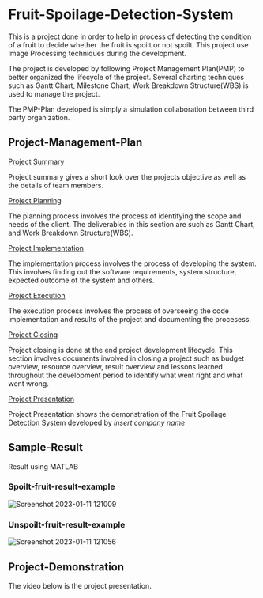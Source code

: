 # Fruit-Spoilage-Detection-System

This is a project done in order to help in process of detecting the condition of a fruit to decide whether the fruit is spoilt or not spoilt. This project use Image Processing techniques during the development.

The project is developed by following Project Management Plan(PMP) to better organized the lifecycle of the project. Several charting techniques such as Gantt Chart, Milestone Chart, Work Breakdown Structure(WBS) is used to manage the project.

The PMP-Plan developed is simply a simulation collaboration between third party organization.

## Project-Management-Plan

[Project Summary](https://github.com/n-miera/Fruit-Spoilage-Detection-System/blob/main/PMP/A-PROJECT_SUMMARY.md)

Project summary gives a short look over the projects objective as well as the details of team members.

[Project Planning](https://github.com/n-miera/Fruit-Spoilage-Detection-System/blob/main/PMP/B-PROJECT_PLANNING.md)

The planning process involves the process of identifying the scope and needs of the client. The deliverables in this section are such as Gantt Chart, and Work Breakdown Structure(WBS).

[Project Implementation](https://github.com/n-miera/Fruit-Spoilage-Detection-System/blob/main/PMP/C-PROJECT_IMPLEMENTATION.md)

The implementation process involves the process of developing the system. This involves finding out the software requirements, system structure, expected outcome of the system and others.

[Project Execution](https://github.com/n-miera/Fruit-Spoilage-Detection-System/blob/main/PMP/D-PROJECT_EXECUTION.md)

The execution process involves the process of overseeing the code implementation and results of the project and documenting the procesess.

[Project Closing](https://github.com/n-miera/Fruit-Spoilage-Detection-System/blob/main/PMP/E-PROJECT_CLOSING.md)

Project closing is done at the end project development lifecycle. This section involves documents involved in closing a project such as budget overview, resource overview, result overview and lessons learned throughout the development period to identify what went right and what went wrong.

[Project Presentation](https://github.com/n-miera/Fruit-Spoilage-Detection-System/blob/main/PMP/F-PROJECT_PRESENTATION.md)

Project Presentation shows the demonstration of the Fruit Spoilage Detection System developed by *insert company name*

## Sample-Result

Result using MATLAB

### Spoilt-fruit-result-example
![Screenshot 2023-01-11 121009](https://user-images.githubusercontent.com/121591014/211716134-22f18df3-ef20-4414-81f2-5dcfafb36237.png)
### Unspoilt-fruit-result-example
![Screenshot 2023-01-11 121056](https://user-images.githubusercontent.com/121591014/211716142-b69d9680-7783-40a8-ab3e-9d34f09f5e48.png)


## Project-Demonstration

The video below is the project presentation.
